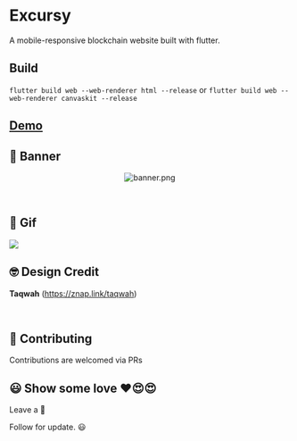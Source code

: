 # Excursy

A mobile-responsive blockchain website built with flutter.

## Build
```flutter build web --web-renderer html --release```
or
```flutter build web --web-renderer canvaskit --release```


## [Demo](https://excursy.surge.sh)

## 📸 Banner

<p align="center">
<img src="art/banner.jpg" alt="banner.png" hspace="2"/>
</p>

<br />

## 📸 Gif
![](https://github.com/bukunmialuko/excursy/blob/main/art/excursy.gif)

## 🤓 Design Credit

**Taqwah**
(https://znap.link/taqwah)

<br />

## 🤝 Contributing
Contributions are welcomed via PRs


## 😃 Show some love ❤️😍😍

Leave a 🌟

Follow for update. 😃
